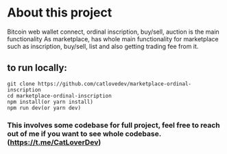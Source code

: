 # About this project

Bitcoin web wallet connect, ordinal inscription, buy/sell, auction is the main functionality
As marketplace, has whole main functionality for marketplace such as inscription, buy/sell, list and also getting trading fee from it.

## to run locally:

```
git clone https://github.com/catlovedev/marketplace-ordinal-inscription
cd marketplace-ordinal-inscription
npm install(or yarn install)
npm run dev(or yarn dev)
```

### This involves some codebase for full project, feel free to reach out of me if you want to see whole codebase.(https://t.me/CatLoverDev)